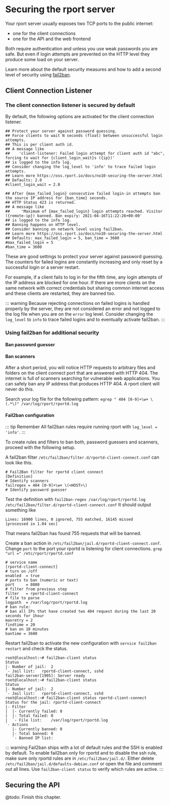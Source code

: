 # Securing the rport server
Your rport server usually exposes two TCP ports to the public internet:
* one for the client connections
* one for the API and the web frontend

Both require authentication and unless you use weak passwords you are safe.
But even if login attempts are prevented on the HTTP level they produce some load on your server. 

Learn more about the default security measures and how to add a second level of security using [fail2ban](https://www.fail2ban.org/).

## Client Connection Listener
### The client connection listener is secured by default
By default, the following options are activated for the client connection listener.
```
## Protect your server against password guessing.
## Force clients to wait N seconds (float) between unsuccessful login attempts.
## This is per client auth id.
## A message like
##    'client-listener: Failed login attempt for client auth id "abc", forcing to wait for {client_login_wait}s ({ip})'
## is logged to the info log.
## Consider changing the log_level to 'info' to trace failed login attempts.
## Learn more https://oss.rport.io/docs/no10-securing-the-server.html
## Defaults: 2.0
#client_login_wait = 2.0

## After {max_failed_login} consecutive failed login-in attempts ban the source IP address for {ban_time} seconds.
## HTTP Status 423 is returned.
## A message like
##     'Maximum of {max_failed_login} login attempts reached. Visitor ({remote-ip}) banned. Ban expiry: 2021-04-16T11:22:26+00:00'
## is logged to the info log.
## Banning happens on HTTP level.
## Consider banning on network level using fail2ban.
## Learn more https://oss.rport.io/docs/no10-securing-the-server.html
## Defaults: max_failed_login = 5, ban_time = 3600
#max_failed_login = 5
#ban_time = 3600
```

These are good settings to protect your server against password guessing.
The counters for failed logins are constantly increasing and only reset by a successful login or a server restart.

For example, if a client fails to log in for the fifth time, any login attempts of the IP address are blocked for one hour. 
If there are more clients on the same network with correct credentials but sharing common internet access and these clients are restarted, they are banned too. 


::: warning
Because rejecting connections on failed logins is handled properly by the server, they are not considered an error and not logged to the log file when you are on the `error` log level.
Consider changing the `log_level` to `info` to trace failed logins and to eventually activate fail2ban.
:::

### Using fail2ban for additional security
#### Ban password guesser

#### Ban scanners
After a short period, you will notice HTTP requests to arbitrary files and folders on the client connect port that are answered with HTTP 404.
The internet is full of scanners searching for vulnerable web applications.
You can safely ban any IP address that produces HTTP 404. A rport client will never do this.

Search your log file for the following pattern:
`egrep " 404 [0-9]+\w+ \(.*\)" /var/log/rport/rportd.log`

#### Fail2ban configuration
::: tip Remember
All fail2ban rules require running rport with `log_level = 'info'`.
:::

To create rules and filters to ban both, password guessers and scanners, proceed with the following setup.

A fail2ban filter `/etc/fail2ban/filter.d/rportd-client-connect.conf` can look like this.
```
# Fail2Ban filter for rportd client connect
[Definition]
# Identify scanners
failregex = 404 [0-9]+\w+ \(<HOST>\)
# Identify password guesser
```
Test the definition with
`fail2ban-regex /var/log/rport/rportd.log /etc/fail2ban/filter.d/rportd-client-connect.conf` 
It should output something like
```
Lines: 16900 lines, 0 ignored, 755 matched, 16145 missed
[processed in 1.04 sec]
```
That means fail2ban has found 755 requests that will be banned.

Create a ban action in `/etc/fail2ban/jail.d/rportd-client-connect.conf`.
Change `port` to the port your rportd is listening for client connections. `grep "url =" /etc/rport/rportd.conf ` 

```
# service name
[rportd-client-connect]
# turn on /off
enabled  = true
# ports to ban (numeric or text)
port     = 8080
# filter from previous step
filter   = rportd-client-connect
# file to parse
logpath  = /var/log/rport/rportd.log
# ban rule:
# ban all IPs that have created two 404 request during the last 20 seconds for 1hour
maxretry = 2
findtime = 20
# ban on 10 minutes
bantime = 3600
```

Restart fail2ban to activate the new configuration with `service fail2ban restart` and check the status.
```
root@localhost:~# fail2ban-client status
Status
|- Number of jail:	2
`- Jail list:	rportd-client-connect, sshd
fail2ban-server[1905]: Server ready
root@localhost:~# fail2ban-client status
Status
|- Number of jail:	2
`- Jail list:	rportd-client-connect, sshd
root@localhost:~# fail2ban-client status rportd-client-connect
Status for the jail: rportd-client-connect
|- Filter
|  |- Currently failed:	0
|  |- Total failed:	0
|  `- File list:	/var/log/rport/rportd.log
`- Actions
   |- Currently banned:	0
   |- Total banned:	0
   `- Banned IP list:	
```

::: warning
Fail2ban ships with a lot of default rules and the SSH is enabled by default.
To enable fail2ban only for rportd and to disable the ssh rule, make sure only rportd rules are in `/etc/fail2ban/jail.d/`.
Either delete `/etc/fail2ban/jail.d/defaults-debian.conf` or open the file and comment out all lines.
Use `fail2ban-client status` to verify which rules are active.
:::

## Securing the API

@todo: Finish this chapter.
